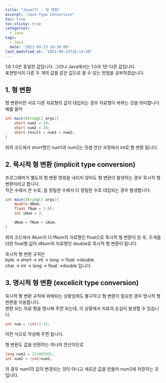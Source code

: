 ```yaml
---
title: "Java(7) - 형 변환"
excerpt: "Java Type Conversion"
toc: true
toc_sticky: true
categories:
  - Java
tags:
  - Java
  date: "2021-09-23 16:10:00"
last_modified_at: "2021-09-23T16:14:00"
---
```


1과 1.0은 동일한 값입니다. 그러나 Java에서는 1.0과 1은 다른 값입니다.<br/>
표현방식이 다른 두 개의 값을 같은 값으로 쓸 수 있는 방법을 공부하겠습니다.<br/>

## 1. 형 변환

형 변환이란 서로 다른 자료형의 값이 대입되는 경우 자료형이 바뀌는 것을 의미합니다. <br/>
예를 들어

```java
int main(String[] args){
    short num1 = 10;
    short num2 = 20;
    short result = num1 + num2;
}
```

위의 코드에서 short형인 num1과 num2는 덧셈 연산 과정에서 int로 형 변환 됩니다.<br/>

## 2. 묵시적 형 변환 (implicit type conversion)

프로그래머가 별도의 형 변환 명령을 내리지 않아도 형 변환이 발생하는 경우 묵시적 형 변환이라고 합니다.<br/>
작은 수에서 큰 수로, 덜 정밀한 수에서 더 정밀한 수로 대입되는 경우 발생합니다.<br/>

```java
int main(String[] args){
    double dNum;
    float fNum = 2.0F;
    int iNum = 3;

    dNum = fNum + iNum;
}
```

위의 코드에서 iNum이 더 fNum의 자료형인 float으로 묵시적 형 변환이 된 후,
두개를 더한 float형 값이 dNum의 자료형인 double로 묵시적 형 변환이 됩니다.<br/>

묵시적 형 변환 규칙은<br/>
byte -> short -> int -> long -> float ->double<br/>
char -> int -> long -> float ->double 입니다.

## 3. 명시적 형 변환 (excelicit type conversion)

묵시적 형 변환 규칙에 위배되는 상황임에도 불구하고 형 변환이 필요한 경우 명시적 형 변환을 이용합니다.<br/>
변환 되는 자료 형을 명시해 주면 되는데, 이 상황에서 자료의 손실이 발생할 수 있습니다.<br/>

```java
int num = (int)3.15;
```

이런 식으로 작성해 주면 됩니다.<br/>

형 변환도 값을 반환하는 하나의 연산이므로

```java
long num1 = 21348595L;
int num2 = (int)num1;
```

의 경우 num1의 값이 변경되는 것이 아니고 새로운 값을 만들어 num2에 저장하는 것입니다.
